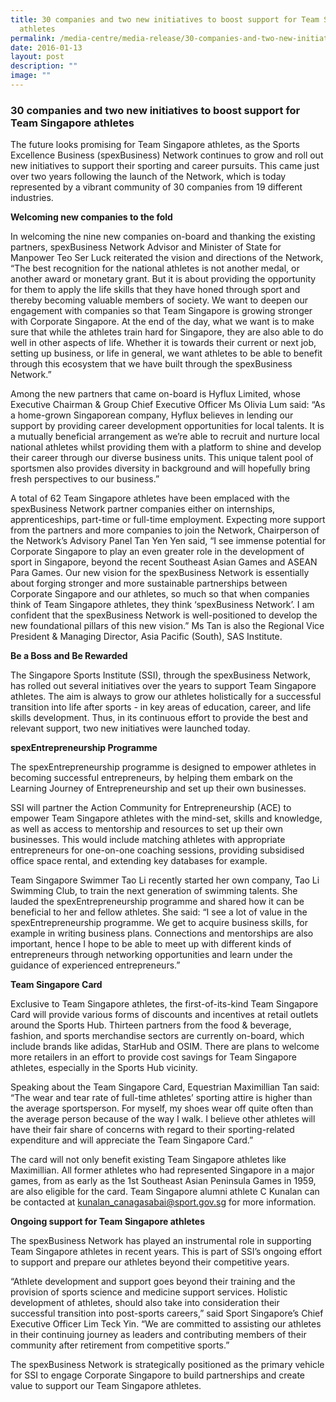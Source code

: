 ```yaml
---
title: 30 companies and two new initiatives to boost support for Team Singapore
  athletes
permalink: /media-centre/media-release/30-companies-and-two-new-initiatives-to-boost-support-for-team-singapore/
date: 2016-01-13
layout: post
description: ""
image: ""
---
```

### **30 companies and two new initiatives to boost support for Team Singapore athletes**

The future looks promising for Team Singapore athletes, as the Sports Excellence Business (spexBusiness) Network continues to grow and roll out new initiatives to support their sporting and career pursuits. This came just over two years following the launch of the Network, which is today represented by a vibrant community of 30 companies from 19 different industries.

**Welcoming new companies to the fold**

In welcoming the nine new companies on-board and thanking the existing partners, spexBusiness Network Advisor and Minister of State for Manpower Teo Ser Luck reiterated the vision and directions of the Network, “The best recognition for the national athletes is not another medal, or another award or monetary grant. But it is about providing the opportunity for them to apply the life skills that they have honed through sport and thereby becoming valuable members of society. We want to deepen our engagement with companies so that Team Singapore is growing stronger with Corporate Singapore. At the end of the day, what we want is to make sure that while the athletes train hard for Singapore, they are also able to do well in other aspects of life. Whether it is towards their current or next job, setting up business, or life in general, we want athletes to be able to benefit through this ecosystem that we have built through the spexBusiness Network.” 

Among the new partners that came on-board is Hyflux Limited, whose Executive Chairman & Group Chief Executive Officer Ms Olivia Lum said: “As a home-grown Singaporean company, Hyflux believes in lending our support by providing career development opportunities for local talents. It is a mutually beneficial arrangement as we’re able to recruit and nurture local national athletes whilst providing them with a platform to shine and develop their career through our diverse business units. This unique talent pool of sportsmen also provides diversity in background and will hopefully bring fresh perspectives to our business.”

A total of 62 Team Singapore athletes have been emplaced with the spexBusiness Network partner companies either on internships, apprenticeships, part-time or full-time employment. Expecting more support from the partners and more companies to join the Network, Chairperson of the Network’s Advisory Panel Tan Yen Yen said, “I see immense potential for Corporate Singapore to play an even greater role in the development of sport in Singapore, beyond the recent Southeast Asian Games and ASEAN Para Games. Our new vision for the spexBusiness Network is essentially about forging stronger and more sustainable partnerships between Corporate Singapore and our athletes, so much so that when companies think of Team Singapore athletes, they think ‘spexBusiness Network’. I am confident that the spexBusiness Network is well-positioned to develop the new foundational pillars of this new vision.” Ms Tan is also the Regional Vice President & Managing Director, Asia Pacific (South), SAS Institute.

**Be a Boss and Be Rewarded**

The Singapore Sports Institute (SSI), through the spexBusiness Network, has rolled out several initiatives over the years to support Team Singapore athletes. The aim is always to grow our athletes holistically for a successful transition into life after sports - in key areas of education, career, and life skills development. Thus, in its continuous effort to provide the best and relevant support, two new initiatives were launched today.

**spexEntrepreneurship Programme**

The spexEntrepreneurship programme is designed to empower athletes in becoming successful entrepreneurs, by helping them embark on the Learning Journey of Entrepreneurship and set up their own businesses.

SSI will partner the Action Community for Entrepreneurship (ACE) to empower Team Singapore athletes with the mind-set, skills and knowledge, as well as access to mentorship and resources to set up their own businesses. This would include matching athletes with appropriate entrepreneurs for one-on-one coaching sessions, providing subsidised office space rental, and extending key databases for example.

Team Singapore Swimmer Tao Li recently started her own company, Tao Li Swimming Club, to train the next generation of swimming talents. She lauded the spexEntrepreneurship programme and shared how it can be beneficial to her and fellow athletes. She said: “I see a lot of value in the spexEntrepreneurship programme. We get to acquire business skills, for example in writing business plans. Connections and mentorships are also important, hence I hope to be able to meet up with different kinds of entrepreneurs through networking opportunities and learn under the guidance of experienced entrepreneurs.”

**Team Singapore Card**

Exclusive to Team Singapore athletes, the first-of-its-kind Team Singapore Card will provide various forms of discounts and incentives at retail outlets around the Sports Hub. Thirteen partners from the food & beverage, fashion, and sports merchandise sectors are currently on-board, which include brands like adidas, StarHub and OSIM. There are plans to welcome more retailers in an effort to provide cost savings for Team Singapore athletes, especially in the Sports Hub vicinity. 

Speaking about the Team Singapore Card, Equestrian Maximillian Tan said: “The wear and tear rate of full-time athletes’ sporting attire is higher than the average sportsperson. For myself, my shoes wear off quite often than the average person because of the way I walk. I believe other athletes will have their fair share of concerns with regard to their sporting-related expenditure and will appreciate the Team Singapore Card.”

The card will not only benefit existing Team Singapore athletes like Maximillian. All former athletes who had represented Singapore in a major games, from as early as the 1st Southeast Asian Peninsula Games in 1959, are also eligible for the card. Team Singapore alumni athlete C Kunalan can be contacted at [kunalan_canagasabai@sport.gov.sg](mailto:kunalan_canagasabai@sport.gov.sg) for more information.

**Ongoing support for Team Singapore athletes**

The spexBusiness Network has played an instrumental role in supporting Team Singapore athletes in recent years. This is part of SSI’s ongoing effort to support and prepare our athletes beyond their competitive years.

“Athlete development and support goes beyond their training and the provision of sports science and medicine support services. Holistic development of athletes, should also take into consideration their successful transition into post-sports careers,” said Sport Singapore’s Chief Executive Officer Lim Teck Yin. “We are committed to assisting our athletes in their continuing journey as leaders and contributing members of their community after retirement from competitive sports.”

The spexBusiness Network is strategically positioned as the primary vehicle for SSI to engage Corporate Singapore to build partnerships and create value to support our Team Singapore athletes.
